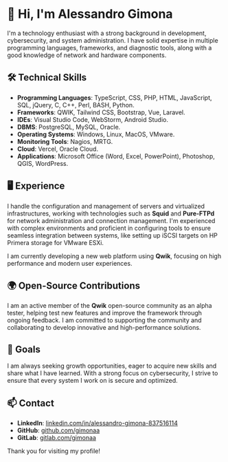# 👋 Hi, I'm Alessandro Gimona

I'm a technology enthusiast with a strong background in development, cybersecurity, and system administration. I have solid expertise in multiple programming languages, frameworks, and diagnostic tools, along with a good knowledge of network and hardware components.

## 🛠 Technical Skills

- **Programming Languages**: TypeScript, CSS, PHP, HTML, JavaScript, SQL, jQuery, C, C++, Perl, BASH, Python.
- **Frameworks**: QWIK, Tailwind CSS, Bootstrap, Vue, Laravel.
- **IDEs**: Visual Studio Code, WebStorm, Android Studio.
- **DBMS**: PostgreSQL, MySQL, Oracle.
- **Operating Systems**: Windows, Linux, MacOS, VMware.
- **Monitoring Tools**: Nagios, MRTG.
- **Cloud**: Vercel, Oracle Cloud.
- **Applications**: Microsoft Office (Word, Excel, PowerPoint), Photoshop, QGIS, WordPress.

## 🖥 Experience

I handle the configuration and management of servers and virtualized infrastructures, working with technologies such as **Squid** and **Pure-FTPd** for network administration and connection management. I'm experienced with complex environments and proficient in configuring tools to ensure seamless integration between systems, like setting up iSCSI targets on HP Primera storage for VMware ESXi.

I am currently developing a new web platform using **Qwik**, focusing on high performance and modern user experiences.

## 🌍 Open-Source Contributions

I am an active member of the **Qwik** open-source community as an alpha tester, helping test new features and improve the framework through ongoing feedback. I am committed to supporting the community and collaborating to develop innovative and high-performance solutions.

## 🎯 Goals

I am always seeking growth opportunities, eager to acquire new skills and share what I have learned. With a strong focus on cybersecurity, I strive to ensure that every system I work on is secure and optimized.

## 📫 Contact

- **LinkedIn**: [linkedin.com/in/alessandro-gimona-837516114](https://www.linkedin.com/in/alessandro-gimona-837516114)
- **GitHub**: [github.com/gimonaa](https://github.com/gimonaa)
- **GitLab**: [gitlab.com/gimonaa](https://gitlab.com/gimonaa)

Thank you for visiting my profile!
